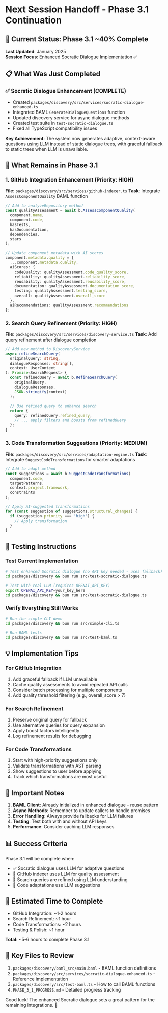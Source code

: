 # Next Session Handoff - Phase 3.1 Continuation

## 🎯 Current Status: Phase 3.1 ~40% Complete

**Last Updated**: January 2025  
**Session Focus**: Enhanced Socratic Dialogue Implementation ✅

## 📋 What Was Just Completed

### ✅ Socratic Dialogue Enhancement (COMPLETE)
- Created `packages/discovery/src/services/socratic-dialogue-enhanced.ts`
- Integrated BAML `GenerateDialogueQuestions` function
- Updated discovery service for async dialogue methods
- Created test suite in `test-socratic-dialogue.ts`
- Fixed all TypeScript compatibility issues

**Key Achievement**: The system now generates adaptive, context-aware questions using LLM instead of static dialogue trees, with graceful fallback to static trees when LLM is unavailable.

## 🔄 What Remains in Phase 3.1

### 1. GitHub Integration Enhancement (Priority: HIGH)
**File**: `packages/discovery/src/services/github-indexer.ts`
**Task**: Integrate `AssessComponentQuality` BAML function

```typescript
// Add to analyzeRepository method
const qualityAssessment = await b.AssessComponentQuality(
  component.name,
  component.code,
  hasTests,
  hasDocumentation,
  dependencies,
  stars
);

// Update component metadata with AI scores
component.metadata.quality = {
  ...component.metadata.quality,
  aiScores: {
    codeQuality: qualityAssessment.code_quality_score,
    reliability: qualityAssessment.reliability_score,
    reusability: qualityAssessment.reusability_score,
    documentation: qualityAssessment.documentation_score,
    testing: qualityAssessment.testing_score,
    overall: qualityAssessment.overall_score
  },
  aiRecommendations: qualityAssessment.recommendations
};
```

### 2. Search Query Refinement (Priority: HIGH)
**File**: `packages/discovery/src/services/discovery-service.ts`
**Task**: Add query refinement after dialogue completion

```typescript
// Add new method to DiscoveryService
async refineSearchQuery(
  originalQuery: string,
  dialogueResponses: string[],
  context: UserContext
): Promise<SearchRequest> {
  const refinedQuery = await b.RefineSearchQuery(
    originalQuery,
    dialogueResponses,
    JSON.stringify(context)
  );
  
  // Use refined query to enhance search
  return {
    query: refinedQuery.refined_query,
    // ... apply filters and boosts from refinedQuery
  };
}
```

### 3. Code Transformation Suggestions (Priority: MEDIUM)
**File**: `packages/discovery/src/services/adaptation-engine.ts`
**Task**: Integrate `SuggestCodeTransformations` for smarter adaptations

```typescript
// Add to adapt method
const suggestions = await b.SuggestCodeTransformations(
  component.code,
  targetPatterns,
  context.project.framework,
  constraints
);

// Apply AI-suggested transformations
for (const suggestion of suggestions.structural_changes) {
  if (suggestion.priority === 'high') {
    // Apply transformation
  }
}
```

## 🧪 Testing Instructions

### Test Current Implementation
```bash
# Test enhanced Socratic dialogue (no API key needed - uses fallback)
cd packages/discovery && bun run src/test-socratic-dialogue.ts

# Test with real LLM (requires OPENAI_API_KEY)
export OPENAI_API_KEY=your_key_here
cd packages/discovery && bun run src/test-socratic-dialogue.ts
```

### Verify Everything Still Works
```bash
# Run the simple CLI demo
cd packages/discovery && bun run src/simple-cli.ts

# Run BAML tests
cd packages/discovery && bun run src/test-baml.ts
```

## 💡 Implementation Tips

### For GitHub Integration
1. Add graceful fallback if LLM unavailable
2. Cache quality assessments to avoid repeated API calls
3. Consider batch processing for multiple components
4. Add quality threshold filtering (e.g., overall_score > 7)

### For Search Refinement
1. Preserve original query for fallback
2. Use alternative queries for query expansion
3. Apply boost factors intelligently
4. Log refinement results for debugging

### For Code Transformations
1. Start with high-priority suggestions only
2. Validate transformations with AST parsing
3. Show suggestions to user before applying
4. Track which transformations are most useful

## 🚨 Important Notes

1. **BAML Client**: Already initialized in enhanced dialogue - reuse pattern
2. **Async Methods**: Remember to update callers to handle promises
3. **Error Handling**: Always provide fallbacks for LLM failures
4. **Testing**: Test both with and without API keys
5. **Performance**: Consider caching LLM responses

## 📊 Success Criteria

Phase 3.1 will be complete when:
- ✅ Socratic dialogue uses LLM for adaptive questions
- 🔄 GitHub indexer uses LLM for quality assessment
- 🔄 Search queries are refined using LLM understanding
- 🔄 Code adaptations use LLM suggestions

## 🎯 Estimated Time to Complete

- GitHub Integration: ~1-2 hours
- Search Refinement: ~1 hour  
- Code Transformations: ~2 hours
- Testing & Polish: ~1 hour

**Total**: ~5-6 hours to complete Phase 3.1

## 🔗 Key Files to Review

1. `packages/discovery/baml_src/main.baml` - BAML function definitions
2. `packages/discovery/src/services/socratic-dialogue-enhanced.ts` - Reference implementation
3. `packages/discovery/src/test-baml.ts` - How to call BAML functions
4. `PHASE_3_1_PROGRESS.md` - Detailed progress tracking

Good luck! The enhanced Socratic dialogue sets a great pattern for the remaining integrations. 🚀
